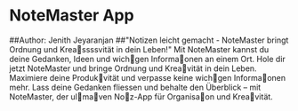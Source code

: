 # NoteMaster App
##Author: Jenith Jeyaranjan
##"Notizen leicht gemacht - NoteMaster bringt Ordnung und Krea􀆟ssssvität in dein Leben!"
Mit NoteMaster kannst du deine Gedanken, Ideen und wich􀆟gen Informa􀆟onen an einem Ort. Hole dir jetzt NoteMaster und bringe Ordnung und Krea􀆟vität in dein Leben. Maximiere deine Produk􀆟vität und verpasse keine wich􀆟gen Informa􀆟onen mehr. Lass deine Gedanken fliessen und behalte den Überblick – mit NoteMaster, der ul􀆟ma􀆟ven No􀆟z-App für Organisa􀆟on und Krea􀆟vität.
